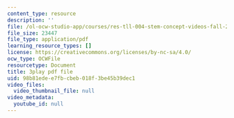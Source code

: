 ```yaml
---
content_type: resource
description: ''
file: /ol-ocw-studio-app/courses/res-tll-004-stem-concept-videos-fall-2013/98b81edee7fbcbeb018f3be45b39dec1_mBJCP3AH2Mk.pdf
file_size: 23447
file_type: application/pdf
learning_resource_types: []
license: https://creativecommons.org/licenses/by-nc-sa/4.0/
ocw_type: OCWFile
resourcetype: Document
title: 3play pdf file
uid: 98b81ede-e7fb-cbeb-018f-3be45b39dec1
video_files:
  video_thumbnail_file: null
video_metadata:
  youtube_id: null
---
```

